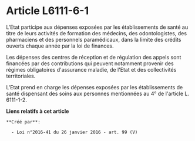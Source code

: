 # Article L6111-6-1

L'Etat participe aux dépenses exposées par les établissements de santé au titre de leurs activités de formation des médecins,
des odontologistes, des pharmaciens et des personnels paramédicaux, dans la limite des crédits ouverts chaque année par la
loi de finances. 

Les dépenses des centres de réception et de régulation des appels sont financées par des contributions qui peuvent notamment
provenir des régimes obligatoires d'assurance maladie, de l'Etat et des collectivités territoriales. 

L'Etat prend en charge les dépenses exposées par les établissements de santé dispensant des soins aux personnes mentionnées
au 4° de l'article L. 6111-1-2.

**Liens relatifs à cet article**

	**Créé par**:

	  - Loi n°2016-41 du 26 janvier 2016 - art. 99 (V)
